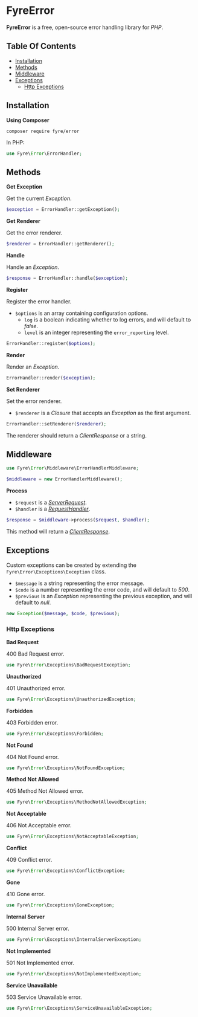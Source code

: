 # FyreError

**FyreError** is a free, open-source error handling library for *PHP*.


## Table Of Contents
- [Installation](#installation)
- [Methods](#methods)
- [Middleware](#middleware)
- [Exceptions](#exceptions)
    - [Http Exceptions](#http-exceptions)



## Installation

**Using Composer**

```
composer require fyre/error
```

In PHP:

```php
use Fyre\Error\ErrorHandler;
```


## Methods

**Get Exception**

Get the current *Exception*.

```php
$exception = ErrorHandler::getException();
```

**Get Renderer**

Get the error renderer.

```php
$renderer = ErrorHandler::getRenderer();
```

**Handle**

Handle an *Exception*.

```php
$response = ErrorHandler::handle($exception);
```

**Register**

Register the error handler.

- `$options` is an array containing configuration options.
    - `log` is a boolean indicating whether to log errors, and will default to *false*.
    - `level` is an integer representing the `error_reporting` level.

```php
ErrorHandler::register($options);
```

**Render**

Render an *Exception*.

```php
ErrorHandler::render($exception);
```

**Set Renderer**

Set the error renderer.

- `$renderer` is a *Closure* that accepts an *Exception* as the first argument.

```php
ErrorHandler::setRenderer($renderer);
```

The renderer should return a *ClientResponse* or a string.


## Middleware

```php
use Fyre\Error\Middleware\ErrorHandlerMiddleware;
```

```php
$middleware = new ErrorHandlerMiddleware();
```

**Process**

- `$request` is a [*ServerRequest*](https://github.com/elusivecodes/FyreServer#server-requests).
- `$handler` is a [*RequestHandler*](https://github.com/elusivecodes/FyreMiddleware#request-handlers).

```php
$response = $middleware->process($request, $handler);
```

This method will return a [*ClientResponse*](https://github.com/elusivecodes/FyreServer#client-responses).


## Exceptions

Custom exceptions can be created by extending the `Fyre\Error\Exceptions\Exception` class.

- `$message` is a string representing the error message.
- `$code` is a number representing the error code, and will default to *500*.
- `$previous` is an *Exception* representing the previous exception, and will default to *null*.

```php
new Exception($message, $code, $previous);
```


### Http Exceptions

**Bad Request**

400 Bad Request error.

```php
use Fyre\Error\Exceptions\BadRequestException;
```

**Unauthorized**

401 Unauthorized error.

```php
use Fyre\Error\Exceptions\UnauthorizedException;
```

**Forbidden**

403 Forbidden error.

```php
use Fyre\Error\Exceptions\Forbidden;
```

**Not Found**

404 Not Found error.

```php
use Fyre\Error\Exceptions\NotFoundException;
```

**Method Not Allowed**

405 Method Not Allowed error.

```php
use Fyre\Error\Exceptions\MethodNotAllowedException;
```

**Not Acceptable**

406 Not Acceptable error.

```php
use Fyre\Error\Exceptions\NotAcceptableException;
```

**Conflict**

409 Conflict error.

```php
use Fyre\Error\Exceptions\ConflictException;
```

**Gone**

410 Gone error.

```php
use Fyre\Error\Exceptions\GoneException;
```

**Internal Server**

500 Internal Server error.

```php
use Fyre\Error\Exceptions\InternalServerException;
```

**Not Implemented**

501 Not Implemented error.

```php
use Fyre\Error\Exceptions\NotImplementedException;
```

**Service Unavailable**

503 Service Unavailable error.

```php
use Fyre\Error\Exceptions\ServiceUnavailableException;
```